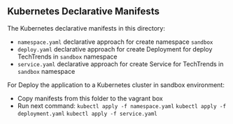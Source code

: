 ## Kubernetes Declarative Manifests 

The Kubernetes declarative manifests in this directory:
- `namespace.yaml` declarative approach for create namespace `sandbox`
- `deploy.yaml` declarative approach for create Deployment for deploy TechTrends in `sandbox` namespace
- `service.yaml` declarative approach for create Service for TechTrends in `sandbox` namespace

For Deploy the application to a Kubernetes cluster in sandbox environment:
- Copy manifests from this folder to the vagrant box
- Run next command:
    `kubectl apply -f namespace.yaml`
    `kubectl apply -f deployment.yaml`
    `kubectl apply -f service.yaml`
